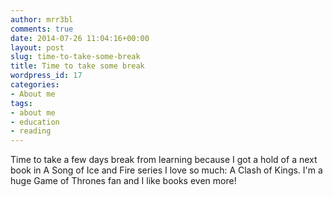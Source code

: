 ```yaml
---
author: mrr3bl
comments: true
date: 2014-07-26 11:04:16+00:00
layout: post
slug: time-to-take-some-break
title: Time to take some break
wordpress_id: 17
categories:
- About me
tags:
- about me
- education
- reading
---
```


Time to take a few days break from learning because I got a hold of a next book in A Song of Ice and Fire series I love so much: A Clash of Kings. I'm a huge Game of Thrones fan and I like books even more!
